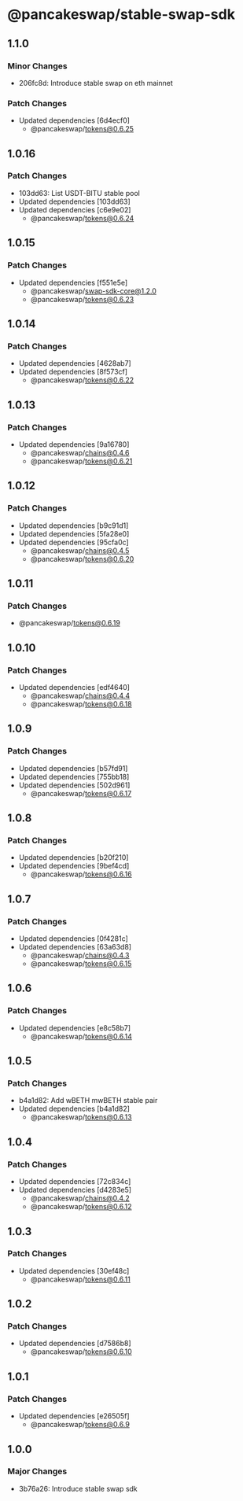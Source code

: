 # @pancakeswap/stable-swap-sdk

## 1.1.0

### Minor Changes

- 206fc8d: Introduce stable swap on eth mainnet

### Patch Changes

- Updated dependencies [6d4ecf0]
  - @pancakeswap/tokens@0.6.25

## 1.0.16

### Patch Changes

- 103dd63: List USDT-BITU stable pool
- Updated dependencies [103dd63]
- Updated dependencies [c6e9e02]
  - @pancakeswap/tokens@0.6.24

## 1.0.15

### Patch Changes

- Updated dependencies [f551e5e]
  - @pancakeswap/swap-sdk-core@1.2.0
  - @pancakeswap/tokens@0.6.23

## 1.0.14

### Patch Changes

- Updated dependencies [4628ab7]
- Updated dependencies [8f573cf]
  - @pancakeswap/tokens@0.6.22

## 1.0.13

### Patch Changes

- Updated dependencies [9a16780]
  - @pancakeswap/chains@0.4.6
  - @pancakeswap/tokens@0.6.21

## 1.0.12

### Patch Changes

- Updated dependencies [b9c91d1]
- Updated dependencies [5fa28e0]
- Updated dependencies [95cfa0c]
  - @pancakeswap/chains@0.4.5
  - @pancakeswap/tokens@0.6.20

## 1.0.11

### Patch Changes

- @pancakeswap/tokens@0.6.19

## 1.0.10

### Patch Changes

- Updated dependencies [edf4640]
  - @pancakeswap/chains@0.4.4
  - @pancakeswap/tokens@0.6.18

## 1.0.9

### Patch Changes

- Updated dependencies [b57fd91]
- Updated dependencies [755bb18]
- Updated dependencies [502d961]
  - @pancakeswap/tokens@0.6.17

## 1.0.8

### Patch Changes

- Updated dependencies [b20f210]
- Updated dependencies [9bef4cd]
  - @pancakeswap/tokens@0.6.16

## 1.0.7

### Patch Changes

- Updated dependencies [0f4281c]
- Updated dependencies [63a63d8]
  - @pancakeswap/chains@0.4.3
  - @pancakeswap/tokens@0.6.15

## 1.0.6

### Patch Changes

- Updated dependencies [e8c58b7]
  - @pancakeswap/tokens@0.6.14

## 1.0.5

### Patch Changes

- b4a1d82: Add wBETH mwBETH stable pair
- Updated dependencies [b4a1d82]
  - @pancakeswap/tokens@0.6.13

## 1.0.4

### Patch Changes

- Updated dependencies [72c834c]
- Updated dependencies [d4283e5]
  - @pancakeswap/chains@0.4.2
  - @pancakeswap/tokens@0.6.12

## 1.0.3

### Patch Changes

- Updated dependencies [30ef48c]
  - @pancakeswap/tokens@0.6.11

## 1.0.2

### Patch Changes

- Updated dependencies [d7586b8]
  - @pancakeswap/tokens@0.6.10

## 1.0.1

### Patch Changes

- Updated dependencies [e26505f]
  - @pancakeswap/tokens@0.6.9

## 1.0.0

### Major Changes

- 3b76a26: Introduce stable swap sdk
